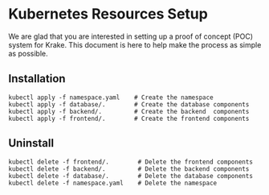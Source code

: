 # Kubernetes Resources Setup

We are glad that you are interested in setting up a proof of concept (POC) system for Krake. This document is here to help make the process as simple as possible.

## Installation

``` shell
kubectl apply -f namespace.yaml    # Create the namespace
kubectl apply -f database/.        # Create the database components
kubectl apply -f backend/.         # Create the backend  components
kubectl apply -f frontend/.        # Create the frontend components
```

## Uninstall

``` shell
kubectl delete -f frontend/.        # Delete the frontend components
kubectl delete -f backend/.         # Delete the backend components
kubectl delete -f database/.        # Delete the database components 
kubectl delete -f namespace.yaml    # Delete the namespace
```